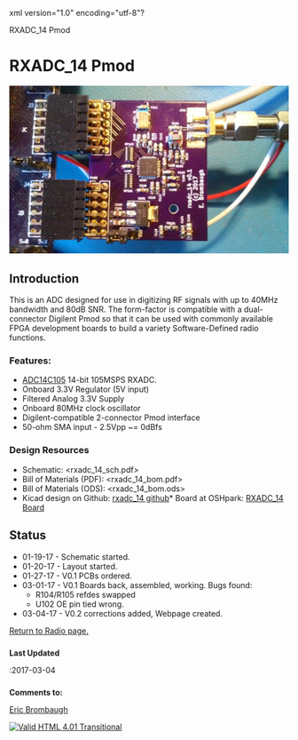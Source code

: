 xml version="1.0" encoding="utf-8"?



RXADC\_14 Pmod



# RXADC\_14 Pmod


![RXADC boards](./rxadc14.jpg)


## Introduction


This is an ADC designed for use in digitizing RF signals with up to 40MHz
bandwidth and 80dB SNR. The form-factor is compatible with a dual-connector Digilent
Pmod so that it can be used with commonly available FPGA development boards to
build a variety Software-Defined radio functions.

### Features:


* [ADC14C105](http://www.ti.com/product/ADC14C105)
 14-bit 105MSPS RXADC.
* Onboard 3.3V Regulator (5V input)
* Filtered Analog 3.3V Supply
* Onboard 80MHz clock oscillator
* Digilent-compatible 2-connector Pmod interface
* 50-ohm SMA input - 2.5Vpp ~= 0dBfs


### Design Resources


* Schematic: <rxadc_14_sch.pdf>
* Bill of Materials (PDF): <rxadc_14_bom.pdf>
* Bill of Materials (ODS): <rxadc_14_bom.ods>
* Kicad design on Github: [rxadc\_14 github](https://github.com/emeb/rxadc_14)* Board at OSHpark: [RXADC\_14 Board](https://oshpark.com/shared_projects/miq3V6Fq)


## Status


* 01-19-17 - Schematic started.
* 01-20-17 - Layout started.
* 01-27-17 - V0.1 PCBs ordered.
* 03-01-17 - V0.1 Boards back, assembled, working. Bugs found:
	+ R104/R105 refdes swapped
	+ U102 OE pin tied wrong.
* 03-04-17 - V0.2 corrections added, Webpage created.


[Return to Radio page.](../index.html)
##### 
**Last Updated**


:2017-03-04
##### 
**Comments to:**


[Eric Brombaugh](mailto:ebrombaugh1@cox.net)

[![Valid HTML 4.01 Transitional](http://www.w3.org/Icons/valid-html401)](http://validator.w3.org/check?uri=referer)







